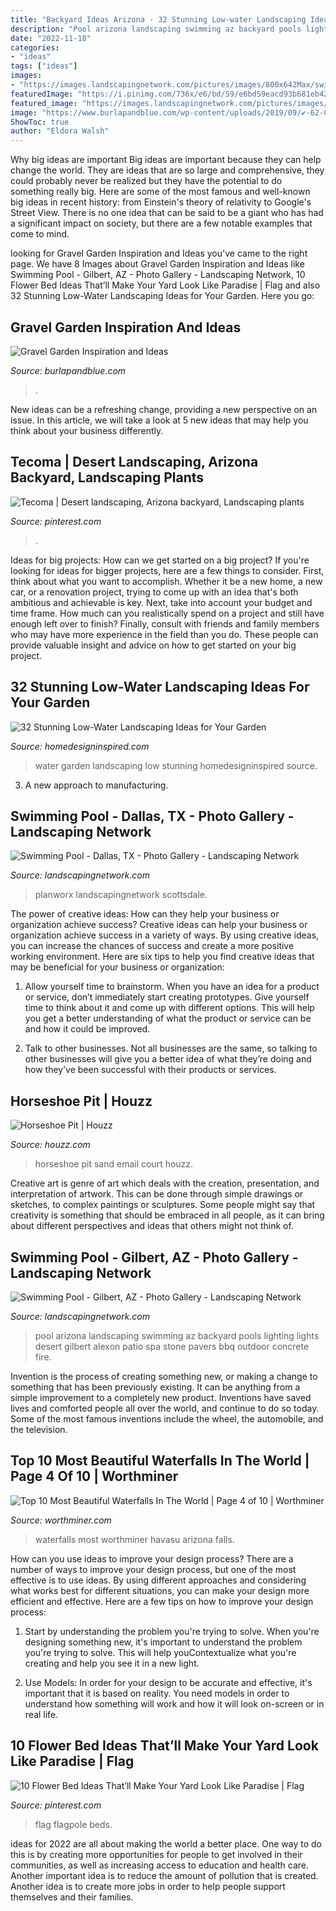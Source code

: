 ```yaml
---
title: "Backyard Ideas Arizona - 32 Stunning Low-water Landscaping Ideas For Your Garden"
description: "Pool arizona landscaping swimming az backyard pools lighting lights desert gilbert alexon patio spa stone pavers bbq outdoor concrete fire"
date: "2022-11-18"
categories:
- "ideas"
tags: ["ideas"]
images:
- "https://images.landscapingnetwork.com/pictures/images/800x642Max/swimming-pool_6/pool-lights-alexon-design-group_3398.jpg"
featuredImage: "https://i.pinimg.com/736x/e6/bd/59/e6bd59eacd93b681eb4247c1b17afd59.jpg"
featured_image: "https://images.landscapingnetwork.com/pictures/images/800x642Max/swimming-pool_6/pool-lights-alexon-design-group_3398.jpg"
image: "https://www.burlapandblue.com/wp-content/uploads/2019/09/✔-62-Cool-and-Beautiful-Front-Yard-Landscaping-Ideas-62.jpg"
ShowToc: true
author: "Eldora Walsh"
---
```



Why big ideas are important
Big ideas are important because they can help change the world. They are ideas that are so large and comprehensive, they could probably never be realized but they have the potential to do something really big. Here are some of the most famous and well-known big ideas in recent history: from Einstein's theory of relativity to Google's Street View. There is no one idea that can be said to be a giant who has had a significant impact on society, but there are a few notable examples that come to mind.

	

		
looking for Gravel Garden Inspiration and Ideas you've came to the right page. We have 8 Images about Gravel Garden Inspiration and Ideas like Swimming Pool - Gilbert, AZ - Photo Gallery - Landscaping Network, 10 Flower Bed Ideas That’ll Make Your Yard Look Like Paradise | Flag and also 32 Stunning Low-Water Landscaping Ideas for Your Garden. Here you go:
		
    
## Gravel Garden Inspiration And Ideas

<img loading=lazy src="https://www.burlapandblue.com/wp-content/uploads/2019/09/✔-62-Cool-and-Beautiful-Front-Yard-Landscaping-Ideas-62.jpg" onerror="this.onerror=null;this.src='https://tse3.mm.bing.net/th?id=OIP.R5TvXlG9RHpMYk0t_ddlLgHaKL&amp;pid=15.1';" alt="Gravel Garden Inspiration and Ideas">

_Source: burlapandblue.com_

>. 

	

New ideas can be a refreshing change, providing a new perspective on an issue. In this article, we will take a look at 5 new ideas that may help you think about your business differently.

    
## Tecoma | Desert Landscaping, Arizona Backyard, Landscaping Plants

<img loading=lazy src="https://i.pinimg.com/736x/e5/ed/24/e5ed244ed7bcfb35507ee0c568c1c8d3.jpg" onerror="this.onerror=null;this.src='https://tse3.mm.bing.net/th?id=OIP.u7j4JrbI89b6KJZxLk8vfQHaJ3&amp;pid=15.1';" alt="Tecoma | Desert landscaping, Arizona backyard, Landscaping plants">

_Source: pinterest.com_

>. 

	

Ideas for big projects: How can we get started on a big project?
If you're looking for ideas for bigger projects, here are a few things to consider. First, think about what you want to accomplish. Whether it be a new home, a new car, or a renovation project, trying to come up with an idea that's both ambitious and achievable is key. Next, take into account your budget and time frame. How much can you realistically spend on a project and still have enough left over to finish? Finally, consult with friends and family members who may have more experience in the field than you do. These people can provide valuable insight and advice on how to get started on your big project.

    
## 32 Stunning Low-Water Landscaping Ideas For Your Garden

<img loading=lazy src="http://www.homedesigninspired.com/wp-content/uploads/2016/05/HDI_Water_Free_Garden_007.jpg" onerror="this.onerror=null;this.src='https://tse3.mm.bing.net/th?id=OIP.zeLtjM0j_05SpEBdvE5TsgHaJ4&amp;pid=15.1';" alt="32 Stunning Low-Water Landscaping Ideas for Your Garden">

_Source: homedesigninspired.com_

>water garden landscaping low stunning homedesigninspired source. 

	

3. A new approach to manufacturing.

    
## Swimming Pool - Dallas, TX - Photo Gallery - Landscaping Network

<img loading=lazy src="https://images.landscapingnetwork.com/pictures/images/800x642Max/swimming-pool_6/desert-pool-planworx_3396.jpg" onerror="this.onerror=null;this.src='https://tse2.mm.bing.net/th?id=OIP.QXS8FYTXPDE1BQaoZ7MOjAHaE1&amp;pid=15.1';" alt="Swimming Pool - Dallas, TX - Photo Gallery - Landscaping Network">

_Source: landscapingnetwork.com_

>planworx landscapingnetwork scottsdale. 

	

The power of creative ideas: How can they help your business or organization achieve success?
Creative ideas can help your business or organization achieve success in a variety of ways. By using creative ideas, you can increase the chances of success and create a more positive working environment. Here are six tips to help you find creative ideas that may be beneficial for your business or organization:
1. Allow yourself time to brainstorm. When you have an idea for a product or service, don’t immediately start creating prototypes. Give yourself time to think about it and come up with different options. This will help you get a better understanding of what the product or service can be and how it could be improved.

2. Talk to other businesses. Not all businesses are the same, so talking to other businesses will give you a better idea of what they’re doing and how they’ve been successful with their products or services.

    
## Horseshoe Pit | Houzz

<img loading=lazy src="https://st.hzcdn.com/fimgs/a5e17cc501511a9a_9726-w500-h666-b0-p0--traditional-landscape.jpg" onerror="this.onerror=null;this.src='https://tse4.mm.bing.net/th?id=OIP.DkXIvazI851yiAP9XAyNDgHaJ3&amp;pid=15.1';" alt="Horseshoe Pit | Houzz">

_Source: houzz.com_

>horseshoe pit sand email court houzz. 

	

Creative art is genre of art which deals with the creation, presentation, and interpretation of artwork. This can be done through simple drawings or sketches, to complex paintings or sculptures. Some people might say that creativity is something that should be embraced in all people, as it can bring about different perspectives and ideas that others might not think of.

    
## Swimming Pool - Gilbert, AZ - Photo Gallery - Landscaping Network

<img loading=lazy src="https://images.landscapingnetwork.com/pictures/images/800x642Max/swimming-pool_6/pool-lights-alexon-design-group_3398.jpg" onerror="this.onerror=null;this.src='https://tse1.mm.bing.net/th?id=OIP.sAASLou1KXpzCWA-4VFaagHaE7&amp;pid=15.1';" alt="Swimming Pool - Gilbert, AZ - Photo Gallery - Landscaping Network">

_Source: landscapingnetwork.com_

>pool arizona landscaping swimming az backyard pools lighting lights desert gilbert alexon patio spa stone pavers bbq outdoor concrete fire. 

	

Invention is the process of creating something new, or making a change to something that has been previously existing. It can be anything from a simple improvement to a completely new product. Inventions have saved lives and comforted people all over the world, and continue to do so today. Some of the most famous inventions include the wheel, the automobile, and the television.

    
## Top 10 Most Beautiful Waterfalls In The World | Page 4 Of 10 | Worthminer

<img loading=lazy src="http://www.worthminer.com/wp-content/uploads/2016/08/Havasu-Falls-Arizona.jpg" onerror="this.onerror=null;this.src='https://tse2.mm.bing.net/th?id=OIP.aM-1omAEBTzkvwHaqAcI6AHaK_&amp;pid=15.1';" alt="Top 10 Most Beautiful Waterfalls In The World | Page 4 of 10 | Worthminer">

_Source: worthminer.com_

>waterfalls most worthminer havasu arizona falls. 

	

How can you use ideas to improve your design process?
There are a number of ways to improve your design process, but one of the most effective is to use ideas. By using different approaches and considering what works best for different situations, you can make your design more efficient and effective. Here are a few tips on how to improve your design process:
1. Start by understanding the problem you're trying to solve. When you're designing something new, it's important to understand the problem you're trying to solve. This will help youContextualize what you're creating and help you see it in a new light.

2. Use Models: In order for your design to be accurate and effective, it's important that it is based on reality. You need models in order to understand how something will work and how it will look on-screen or in real life.

    
## 10 Flower Bed Ideas That’ll Make Your Yard Look Like Paradise | Flag

<img loading=lazy src="https://i.pinimg.com/736x/e6/bd/59/e6bd59eacd93b681eb4247c1b17afd59.jpg" onerror="this.onerror=null;this.src='https://tse3.mm.bing.net/th?id=OIP.MyXSFgZwhtbLjqYzbBuzQAHaGa&amp;pid=15.1';" alt="10 Flower Bed Ideas That’ll Make Your Yard Look Like Paradise | Flag">

_Source: pinterest.com_

>flag flagpole beds. 

	

ideas for 2022 are all about making the world a better place. One way to do this is by creating more opportunities for people to get involved in their communities, as well as increasing access to education and health care. Another important idea is to reduce the amount of pollution that is created. Another idea is to create more jobs in order to help people support themselves and their families.

